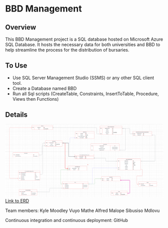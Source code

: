 # BBD Management
## Overview

This BBD Management project is a SQL database hosted on Microsoft Azure SQL Database. It hosts the necessary data for both universities and BBD to help streamline the process for the distribution of bursaries.

## To Use
- Use SQL Server Management Studio (SSMS) or any other SQL client tool.
- Create a Database named BBD
- Run all Sql scripts (CreateTable, Constraints, InsertToTable, Procedure, Views then Functions)


## Details
![ERD Diagram](./ERD%20Diagram.png)
[Link to ERD](https://lucid.app/lucidchart/ced2b68d-e00a-4887-aedc-9fa2825edc92/edit?invitationId=inv_6e82edb7-94ef-49f1-ae3e-bd83d905b4fc&page=0_0#)

Team members:
    Kyle Moodley
    Vuyo Mathe
    Alfred Malope
    Sibusiso Mdlovu

Continuous integration and continuous deployment:
    GitHub



